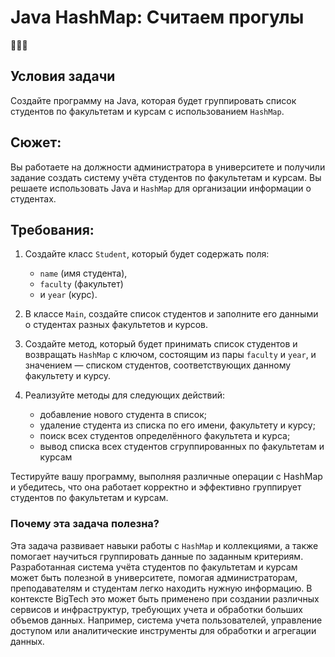 # Java HashMap: Считаем прогулы
👩‍💻🧠

## Условия задачи
Создайте программу на Java, которая будет группировать список студентов по 
факультетам и курсам с использованием `HashMap`.

## Сюжет: 
Вы работаете на должности администратора в университете и получили задание создать 
систему учёта студентов по факультетам и курсам. Вы решаете использовать Java и `HashMap` 
для организации информации о студентах.

## Требования:

1. Создайте класс `Student`, который будет содержать поля:
   * `name` (имя студента), 
   * `faculty` (факультет) 
   * и `year` (курс).

2. В классе `Main`, создайте список студентов и заполните его данными о студентах разных 
факультетов и курсов.
3. Создайте метод, который будет принимать список студентов и возвращать `HashMap` с ключом, 
состоящим из пары `faculty` и `year`, и значением — списком студентов, соответствующих 
данному факультету и курсу.
4. Реализуйте методы для следующих действий: 
   * добавление нового студента в список; 
   * удаление студента из списка по его имени, факультету и курсу; 
   * поиск всех студентов определённого факультета и курса; 
   * вывод списка всех студентов сгруппированных по факультетам и курсам

Тестируйте вашу программу, выполняя различные операции с HashMap и убедитесь, 
что она работает корректно и эффективно группирует студентов по факультетам и курсам.

### Почему эта задача полезна?
Эта задача развивает навыки работы с `HashMap` и коллекциями, а также помогает научиться 
группировать данные по заданным критериям. Разработанная система учёта студентов 
по факультетам и курсам может быть полезной в университете, помогая администраторам, 
преподавателям и студентам легко находить нужную информацию. В контексте BigTech 
это может быть применено при создании различных сервисов и инфраструктур, 
требующих учета и обработки больших объемов данных. Например, система учета пользователей, 
управление доступом или аналитические инструменты для обработки и агрегации данных.
